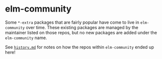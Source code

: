 # elm-community

Some `*-extra` packages that are fairly popular have come to live in `elm-community` over time. These existing packages are managed by the maintainer listed on those repos, but no new packages are added under the `elm-community` name.

See [`history.md`](history.md) for notes on how the repos within `elm-community` ended up here!
